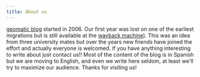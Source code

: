 ```yaml
---
title: About us
---
```



[geomatic blog](http://geomaticblog.net) started in 2006. Our first year was lost on one of the earliest migrations but is still available at the [wayback machine](http://web.archive.org/web/*/http://geomaticblog.net)). This was an idea from three university mates but over the years new friends have joined the effort and actually everyone is welcomed. If you have anything interesting to write about just contact us!! Most of the content of the blog is in Spanish but we are moving to English, and even we write here seldom, at least we'll try to maximize our audience. Thanks for visiting us!
